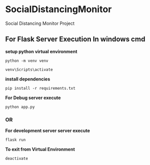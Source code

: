 # SocialDistancingMonitor
Social Distancing Monitor Project

## For Flask Server Execution In windows cmd

**setup python virtual environment**

```
python -m venv venv

venv\Scripts\activate
```

**install dependencies**
```
pip install -r requirements.txt
```

**For Debug server execute**
```
python app.py
```

### OR

**For development server server execute**
```
flask run
```

**To exit from Virtual Environment**
```
deactivate
```
